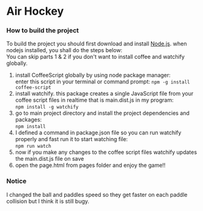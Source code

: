 # Air Hockey

### How to build the project
To build the project you should first download and install [Node.js](https://nodejs.org/download/).
when nodejs installed, you shall do the steps below:  
You can skip parts 1 & 2 if you don't want to install coffee and watchify globally.

1. install CoffeeScript globally by using node package manager:   
   enter this script in your terminal or command prompt: `npm -g install coffee-script` 
2. install watchify. this package creates a single JavaScript file from your coffee script files in realtime that is main.dist.js in my program:  
   `npm install -g watchify`  
3. go to main project directory and install the project dependencies and packages:  
   `npm install`
4. I defined a command in package.json file so you can run watchify properly and fast run it to start watching file:  
   `npm run watch` 
5. now if you make any changes to the coffee script files watchify updates the main.dist.js file on save  
6. open the page.html from pages folder and enjoy the game!!

### Notice  
I changed the ball and paddles speed so they get faster on each paddle collision but I think it is still bugy.

